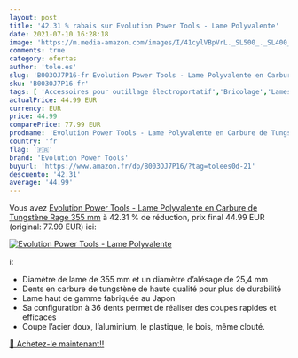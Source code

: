 ```yaml
---
layout: post
title: '42.31 % rabais sur Evolution Power Tools - Lame Polyvalente'
date: 2021-07-10 16:28:18
image: 'https://m.media-amazon.com/images/I/41cylVBpVrL._SL500_._SL400_.jpg'
comments: true
category: ofertas
author: 'tole.es'
slug: 'B003OJ7P16-fr Evolution Power Tools - Lame Polyvalente en Carbure de...'
sku: 'B003OJ7P16-fr'
tags: [ 'Accessoires pour outillage électroportatif','Bricolage','Lames de scie circulaire','Lames pour outils électriques','Outillage à main et électroportatif','evolution power tools', ]
actualPrice: 44.99 EUR
currency: EUR
price: 44.99
comparePrice: 77.99 EUR
prodname: 'Evolution Power Tools - Lame Polyvalente en Carbure de Tungstène Rage  355 mm'
country: 'fr'
flag: '🇫🇷'
brand: 'Evolution Power Tools'
buyurl: 'https://www.amazon.fr/dp/B003OJ7P16/?tag=tolees0d-21'
descuento: '42.31'
average: '44.99'
---
```


Vous avez [Evolution Power Tools - Lame Polyvalente en Carbure de Tungstène Rage  355 mm](https://www.amazon.fr/dp/B003OJ7P16/?tag=tolees0d-21)  à  42.31 % de réduction, prix final  44.99 EUR (original: 77.99 EUR) ici:

[![Evolution Power Tools - Lame Polyvalente](https://m.media-amazon.com/images/I/41cylVBpVrL._SL500_._SL400_.jpg)](https://www.amazon.fr/dp/B003OJ7P16/?tag=tolees0d-21)

ℹ️:

- Diamètre de lame de 355 mm et un diamètre d’alésage de 25,4 mm
- Dents en carbure de tungstène de haute qualité pour plus de durabilité
- Lame haut de gamme fabriquée au Japon
- Sa configuration à 36 dents permet de réaliser des coupes rapides et efficaces
- Coupe l’acier doux, l’aluminium, le plastique, le bois, même clouté.

[🛒 Achetez-le maintenant!!](https://www.amazon.fr/dp/B003OJ7P16/?tag=tolees0d-21)
